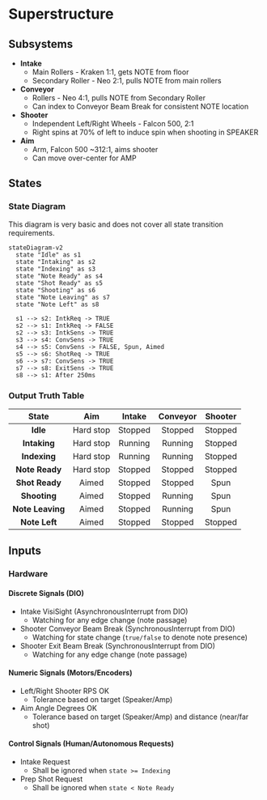 # Superstructure

## Subsystems

-   **Intake**
    -   Main Rollers - Kraken 1:1, gets NOTE from floor
    -   Secondary Roller - Neo 2:1, pulls NOTE from main rollers
-   **Conveyor**
    -   Rollers - Neo 4:1, pulls NOTE from Secondary Roller
    -   Can index to Conveyor Beam Break for consistent NOTE location
-   **Shooter**
    -   Independent Left/Right Wheels - Falcon 500, 2:1
    -   Right spins at 70% of left to induce spin when shooting in SPEAKER
-   **Aim**
    -   Arm, Falcon 500 ~312:1, aims shooter
    -   Can move over-center for AMP

## States

### State Diagram

This diagram is very basic and does not cover all state transition requirements.

```mermaid
stateDiagram-v2
  state "Idle" as s1
  state "Intaking" as s2
  state "Indexing" as s3
  state "Note Ready" as s4
  state "Shot Ready" as s5
  state "Shooting" as s6
  state "Note Leaving" as s7
  state "Note Left" as s8

  s1 --> s2: IntkReq -> TRUE
  s2 --> s1: IntkReq -> FALSE
  s2 --> s3: IntkSens -> TRUE
  s3 --> s4: ConvSens -> TRUE
  s4 --> s5: ConvSens -> FALSE, Spun, Aimed
  s5 --> s6: ShotReq -> TRUE
  s6 --> s7: ConvSens -> TRUE
  s7 --> s8: ExitSens -> TRUE
  s8 --> s1: After 250ms

```

### Output Truth Table

|    **State**     |  **Aim**  | **Intake** | **Conveyor** | **Shooter** |
| :--------------: | :-------: | :--------: | :----------: | :---------: |
|     **Idle**     | Hard stop |  Stopped   |   Stopped    |   Stopped   |
|   **Intaking**   | Hard stop |  Running   |   Running    |   Stopped   |
|   **Indexing**   | Hard stop |  Running   |   Running    |   Stopped   |
|  **Note Ready**  | Hard stop |  Stopped   |   Stopped    |   Stopped   |
|  **Shot Ready**  |   Aimed   |  Stopped   |   Stopped    |    Spun     |
|   **Shooting**   |   Aimed   |  Stopped   |   Running    |    Spun     |
| **Note Leaving** |   Aimed   |  Stopped   |   Running    |    Spun     |
|  **Note Left**   |   Aimed   |  Stopped   |   Stopped    |   Stopped   |

## Inputs

### Hardware

#### Discrete Signals (DIO)

-   Intake VisiSight (AsynchronousInterrupt from DIO)
    -   Watching for any edge change (note passage)
-   Shooter Conveyor Beam Break (SynchronousInterrupt from DIO)
    -   Watching for state change (`true/false` to denote note presence)
-   Shooter Exit Beam Break (SynchronousInterrupt from DIO)
    -   Watching for any edge change (note passage)

#### Numeric Signals (Motors/Encoders)

-   Left/Right Shooter RPS OK
    -   Tolerance based on target (Speaker/Amp)
-   Aim Angle Degrees OK
    -   Tolerance based on target (Speaker/Amp) and distance (near/far shot)

#### Control Signals (Human/Autonomous Requests)

-   Intake Request
    -   Shall be ignored when `state >= Indexing`
-   Prep Shot Request
    -   Shall be ignored when `state < Note Ready`
